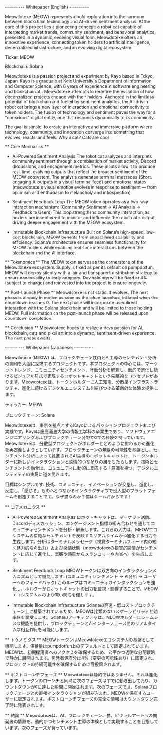 ---------- Whitepaper (English) ----------

Meowdotexe (MEOW) represents a bold exploration into the harmony between blockchain technology and AI-driven sentiment analysis. At the core of this project lies a pioneering concept: a robot cat capable of interpreting market trends, community sentiment, and behavioral analytics, presented in a dynamic, evolving visual form. Meowdotexe offers an innovative experience, connecting token holders to artificial intelligence, decentralized infrastructure, and an evolving digital ecosystem.

Ticker: MEOW

Blockchain: Solana

Meowdotexe is a passion project and experiment by Kayo based in Tokyo, Japan. Kayo is a graduate at Keio University's Department of Information and Computer Science, with 6 years of experience in software engineering and blockchain at . Meowdotexe attempts to redefine the evolution of how decentralized projects engage with their holders. Anchored in the limitless potential of blockchain and fueled by sentiment analytics, the AI-driven robot cat brings a new layer of interaction and emotional connectivity to token holders. The fusion of technology and sentiment paves the way for a "conscious" digital entity, one that responds dynamically to its community.

The goal is simple: to create an interactive and immersive platform where technology, community, and innovation converge into something that evolves, reacts, and feels. Why a cat? Cats are cool!

** Core Mechanics **
- AI-Powered Sentiment Analysis
The robot cat analyzes and interprets community sentiment through a combination of market activity, Discord discussions, and engagement metrics. These inputs allow it to produce real-time, evolving outputs that reflect the broader sentiment of the MEOW ecosystem. The analysis generates terminal messages (Short, engaging AI outputs in a visual terminal feed) and emotional states (meowdotexe's visual emotion evolves in response to sentiment — from optimism and enthusiasm to melancholy and introspection)

- Sentiment Feedback Loop
The MEOW token operates as a two-way interaction mechanism:
(Community Sentiment → AI Analysis → Feedback to Users)
This loop strengthens community interaction, as holders are incentivized to monitor and influence the robot cat’s output, driving deeper engagement with the MEOW ecosystem.

- Immutable Blockchain Infrastructure
Built on Solana’s high-speed, low-cost blockchain, MEOW benefits from unparalleled scalability and efficiency. Solana’s architecture ensures seamless functionality for MEOW holders while enabling real-time interactions between the blockchain and the AI interface.

** Tokenomics **
The MEOW token serves as the cornerstone of the Meowdotexe ecosystem. Supply is fixed as per its default on pumpdotfun. MEOW will deploy silently with a fair and transparent distribution strategy to ensure accessibility to early adopters. Dev holdings will be fixed at 4% (subject to change) and reinvested into the project to ensure longevity. 

** Post-Launch Phase **
Meowdotexe is not static. It evolves. The next phase is already in motion as soon as the token launches, initiated when the countdown reaches 0. The next phase will incorporate user direct interaction with the Solana blockchain and will be limited to those holding MEOW. Full information on the post-launch phase will be released upon countdown completion.

** Conclusion **
Meowdotexe hopes to realize a devs passion for AI, blockchain, cats and pixel art into a dynamic, sentiment-driven experience. The next phase awaits.

---------- Whitepaper (Japanese) ----------

Meowdotexe (MEOW) は、ブロックチェーン技術とAI主導のセンチメント分析の調和を大胆に探求するプロジェクトです。本プロジェクトの中心には、マーケットトレンド、コミュニティセンチメント、行動分析を解釈し、動的で進化し続けるビジュアル形式で表現するロボットキャットという先駆的なコンセプトがあります。Meowdotexeは、トークンホルダーに人工知能、分散型インフラストラクチャ、進化し続けるデジタルエコシステムを結びつける革新的な体験を提供します。

ティッカー: MEOW

ブロックチェーン: Solana

Meowdotexeは、東京を拠点とするKayoによるパッションプロジェクトおよび実験です。Kayoは慶應義塾大学の情報工学科の卒業生であり、ソフトウェアエンジニアリングおよびブロックチェーン分野で6年の経験を持っています。Meowdotexeは、分散型プロジェクトがホルダーとどのように関わるかの進化を再定義しようとしています。ブロックチェーンの無限の可能性を基盤とし、センチメント分析によって推進されるAI主導のロボットキャットは、トークンホルダーに新しいインタラクションと感情的つながりの層をもたらします。技術とセンチメントの融合は、コミュニティに動的に反応する「意識を持つ」デジタルエンティティの実現に道を開きます。

目標はシンプルです: 技術、コミュニティ、イノベーションが交差し、進化し、反応し、「感じる」ものへとつながるインタラクティブで没入型のプラットフォームを創造することです。なぜ猫なのか？猫はクールだからです！

** コアメカニクス **
- AI-Powered Sentiment Analysis
ロボットキャットは、マーケット活動、Discordディスカッション、エンゲージメント指標の組み合わせを通じてコミュニティセンチメントを分析・解釈します。これらの入力は、MEOWエコシステムの広範なセンチメントを反映するリアルタイムかつ進化する出力を生成します。分析はターミナルメッセージ（視覚ターミナルフィード内の短く魅力的なAI出力）および感情状態（meowdotexeの視覚的感情がセンチメントに応じて進化し、楽観や熱意からメランコリーや内省へ）を生成します。

- Sentiment Feedback Loop
MEOWトークンは双方向のインタラクションメカニズムとして機能します:
(コミュニティセンチメント → AI分析 → ユーザーへのフィードバック)
このループはコミュニティのインタラクションを強化し、ホルダーがロボットキャットの出力を監視・影響することで、MEOWエコシステムへのより深い関与を促します。

- Immutable Blockchain Infrastructure
Solanaの高速・低コストブロックチェーン上に構築されているため、MEOWは比類のないスケーラビリティと効率性を享受します。Solanaのアーキテクチャは、MEOWホルダーにシームレスな機能を提供し、ブロックチェーンとAIインターフェース間のリアルタイムな相互作用を可能にします。

** トケノミクス **
MEOWトークンはMeowdotexeエコシステムの基盤として機能します。供給量はpumpdotfun上のデフォルトとして固定されています。MEOWは、初期採用者へのアクセスを確保するため、公平かつ透明な分配戦略で静かに展開されます。開発者保有分は4%（変更の可能性あり）に固定され、プロジェクトの持続可能性を確保するために再投資されます。

** ポストローンチフェーズ **
Meowdotexeは静的ではありません。それは進化します。トークンのローンチと同時に次のフェーズはすでに動き出しており、カウントダウンが0に達した瞬間に開始されます。次のフェーズでは、Solanaブロックチェーンとの直接インタラクションが組み込まれ、MEOWを保有するユーザーに限定されます。ポストローンチフェーズの完全な情報はカウントダウン完了時に発表されます。

** 結論 **
Meowdotexeは、AI、ブロックチェーン、猫、ピクセルアートへの開発者の情熱を、動的かつセンチメント主導の体験として実現することを目指しています。次のフェーズが待っています。
